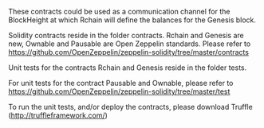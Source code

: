 These contracts could be used as a communication channel for the BlockHeight at which Rchain will define the balances
for the Genesis block. 

Solidity contracts reside in the folder contracts. Rchain and Genesis are new, Ownable and Pausable are Open Zeppelin 
standards. Please refer to https://github.com/OpenZeppelin/zeppelin-solidity/tree/master/contracts

Unit tests for the contracts Rchain and Genesis reside in the folder tests.

For unit tests for the contract Pausable and Ownable, please refer to 
https://github.com/OpenZeppelin/zeppelin-solidity/tree/master/test

To run the unit tests, and/or deploy the contracts, please download Truffle (http://truffleframework.com/)

